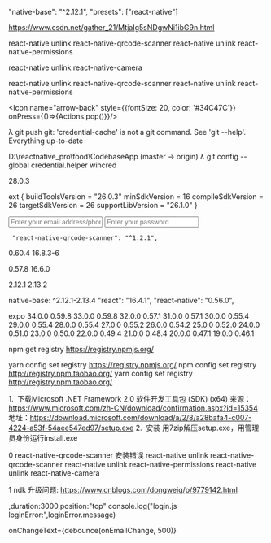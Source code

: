 "native-base": "^2.12.1",
 "presets": ["react-native"]
 
 https://www.csdn.net/gather_21/MtjaIg5sNDgwNi1ibG9n.html
 
 react-native unlink react-native-qrcode-scanner
 react-native unlink react-native-permissions
 
 react-native unlink react-native-camera
 
 react-native unlink react-native-qrcode-scanner
 react-native unlink react-native-permissions
 
<Icon name="arrow-back" style={{fontSize: 20, color: '#34C47C'}} onPress={()=>{Actions.pop()}}/>
 
 
λ git push
git: 'credential-cache' is not a git command. See 'git --help'.
Everything up-to-date

D:\reactnative_pro\food\CodebaseApp (master -> origin)
λ git config --global credential.helper wincred 
 
 28.0.3
 
 ext {
     buildToolsVersion = "26.0.3"
     minSdkVersion = 16
     compileSdkVersion = 26
     targetSdkVersion = 26
     supportLibVersion = "26.1.0"
 }
 
<Item >
   <Input placeholder="Enter your email address/phone number"  onChangeText={debounce(onEmailChange, 500)}/>
</Item>
<Item >
 <Input placeholder="Enter your password" secureTextEntry onChangeText={debounce(onPasswordChange, 500)}/>
</Item>

     "react-native-qrcode-scanner": "^1.2.1",

 0.60.4  16.8.3-6
 
 0.57.8  16.6.0

 2.12.1  2.13.2

native-base: ^2.12.1-2.13.4
"react": "16.4.1",
"react-native": "0.56.0",

expo
34.0.0	0.59.8
33.0.0	0.59.8
32.0.0	0.57.1
31.0.0	0.57.1
30.0.0	0.55.4
29.0.0	0.55.4
28.0.0	0.55.4
27.0.0	0.55.2
26.0.0	0.54.2
25.0.0	0.52.0
24.0.0	0.51.0
23.0.0	0.50.0
22.0.0	0.49.4
21.0.0	0.48.4
20.0.0	0.47.1
19.0.0	0.46.1


 npm get registry
 https://registry.npmjs.org/
  
 yarn config set registry  https://registry.npmjs.org/
 npm config set registry http://registry.npm.taobao.org/
 yarn config set registry http://registry.npm.taobao.org/
    
  1.  下载Microsoft .NET Framework 2.0 软件开发工具包 (SDK) (x64) 
  来源：https://www.microsoft.com/zh-CN/download/confirmation.aspx?id=15354
  地址：https://download.microsoft.com/download/a/2/8/a28bafa4-c007-4224-a53f-54aee547ed97/setup.exe
  2.  安装
  用7zip解压setup.exe，用管理员身份运行install.exe
    
 0 react-native-qrcode-scanner 安装错误
   react-native unlink react-native-qrcode-scanner
   react-native unlink react-native-permissions
   react-native unlink react-native-camera
  
 1  ndk 升级问题:  https://www.cnblogs.com/dongweiq/p/9779142.html
 
 ,duration:3000,position:"top"
console.log("login.js loginError:",loginError.message)

onChangeText={debounce(onEmailChange, 500)}